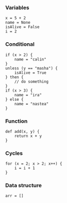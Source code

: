 ### Variables
```
x = 5 + 2 
name = None
isAlive = False
i = 2
```

### Conditional
```
if (x > 2) {
	name = "calin"	
}
unless (y == "masha") {
	isAlive = True
} then {
	// do something
}
if (x > 3) {
	name = "ira"	
} else {
	name = "nastea"
}
```


### Function
```
def add(x, y) {
	return x + y
}
```


### Cycles
```
for (x = 2; x > 2; x++) {
	i = i + 1
}
```


### Data structure
```
arr = []
```

